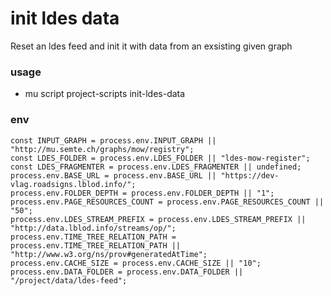 # init ldes data

Reset an ldes feed and init it with data from an exsisting given graph

### usage

- mu script project-scripts init-ldes-data

### env

```
const INPUT_GRAPH = process.env.INPUT_GRAPH || "http://mu.semte.ch/graphs/mow/registry";
const LDES_FOLDER = process.env.LDES_FOLDER || "ldes-mow-register";
const LDES_FRAGMENTER = process.env.LDES_FRAGMENTER || undefined;
process.env.BASE_URL = process.env.BASE_URL || "https://dev-vlag.roadsigns.lblod.info/";
process.env.FOLDER_DEPTH = process.env.FOLDER_DEPTH || "1";
process.env.PAGE_RESOURCES_COUNT = process.env.PAGE_RESOURCES_COUNT || "50";
process.env.LDES_STREAM_PREFIX = process.env.LDES_STREAM_PREFIX || "http://data.lblod.info/streams/op/";
process.env.TIME_TREE_RELATION_PATH = process.env.TIME_TREE_RELATION_PATH || "http://www.w3.org/ns/prov#generatedAtTime";
process.env.CACHE_SIZE = process.env.CACHE_SIZE || "10";
process.env.DATA_FOLDER = process.env.DATA_FOLDER || "/project/data/ldes-feed";
```
